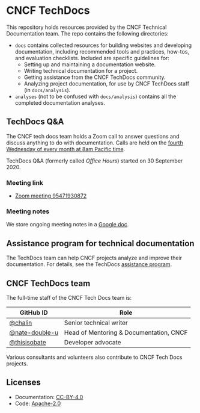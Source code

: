 # CNCF TechDocs

This repository holds resources provided by the CNCF Technical Documentation
team. The repo contains the following directories:

- `docs` contains collected resources for building websites and developing
  documentation, including recommended tools and practices, how-tos, and
  evaluation checklists. Included are specific guidelines for:
  - Setting up and maintaining a documentation website.
  - Writing technical documentation for a project.
  - Getting assistance from the CNCF TechDocs community.
  - Analyzing project documentation, for use by CNCF TechDocs staff (in
    `docs/analysis`).
- `analyses` (not to be confused with `docs/analysis`) contains all the
  completed documentation analyses.

## TechDocs Q&A

The CNCF tech docs team holds a Zoom call to answer questions and discuss
anything to do with documentation. Calls are held on the [fourth Wednesday of
every month at 8am Pacific time][date-time].

TechDocs Q&A (formerly called _Office Hours_) started on 30 September 2020.

### Meeting link

- [Zoom meeting 95471930872]

### Meeting notes

We store ongoing meeting notes in a
[Google doc](https://docs.google.com/document/d/1roexHTLCrErYjNT2NEoRsVnn_YNbQzZ1gyXNK8hXR4Q/).

## Assistance program for technical documentation

The TechDocs team can help CNCF projects analyze and improve their
documentation. For details, see the TechDocs
[assistance program](docs/assistance.md).

## CNCF TechDocs team

The full-time staff of the CNCF Tech Docs team is:

<!-- markdownlint-disable line-length -->

| GitHub ID                                          | Role                                    |
| -------------------------------------------------- | --------------------------------------- |
| [@chalin](https://github.com/chalin)               | Senior technical writer                 |
| [@nate-double-u](https://github.com/nate-double-u) | Head of Mentoring & Documentation, CNCF |
| [@thisisobate](https://github.com/thisisobate)     | Developer advocate                      |

<!-- markdownlint-enable line-length -->
<!-- cSpell:ignore chalin nate thisisobate -->

Various consultants and volunteers also contribute to CNCF Tech Docs projects.

## Licenses

- Documentation: [CC-BY-4.0](LICENSE)
- Code: [Apache-2.0](LICENSE-CODE)

[date-time]:
  https://tockify.com/cncf.public.events/monthly?search=CNCF%20Tech%20Writers%20Office%20Hours
[Zoom meeting 95471930872]:
  https://zoom-lfx.platform.linuxfoundation.org/meeting/95471930872?password=db1aa715-a60b-444c-8b14-71d44161a42e
